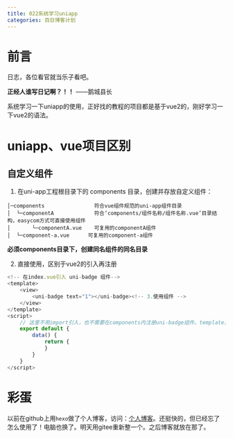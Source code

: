 ```yaml
---
title: 022系统学习uniapp
categories: 百日博客计划
---
```


# 前言

日志，各位看官就当乐子看吧。

**正经人谁写日记啊？！！**    ——鹅城县长

系统学习一下uniapp的使用，正好找的教程的项目都是基于vue2的，刚好学习一下vue2的语法。

# uniapp、vue项目区别

## 自定义组件

1. 在uni-app工程根目录下的 components 目录，创建并存放自定义组件：

```shell
│─components            	符合vue组件规范的uni-app组件目录
│  └─componentA         	符合‘components/组件名称/组件名称.vue’目录结构，easycom方式可直接使用组件
│  		└─componentA.vue    可复用的componentA组件
│  └─component-a.vue      可复用的component-a组件

```
**必须components目录下，创建同名组件的同名目录**

2. 直接使用，区别于vue2的引入再注册

```javascript
<!-- 在index.vue引入 uni-badge 组件-->
<template>
    <view>
        <uni-badge text="1"></uni-badge><!-- 3.使用组件 -->
    </view>
</template>
<script>
    // 这里不用import引入，也不需要在components内注册uni-badge组件。template里就可以直接用
    export default {
        data() {
            return {
            }
        }
    }
</script>
```

# 彩蛋

以前在github上用`hexo`做了个人博客，访问：[个人博客](https://t0o-yang.github.io/)。还挺快的，但已经忘了怎么使用了！电脑也换了。明天用gitee重新整一个。之后博客就放在那了。


